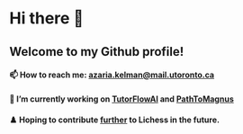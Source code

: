 # Hi there 👋
## Welcome to my Github profile!

#### 📫 How to reach me: azaria.kelman@mail.utoronto.ca
#### 🔭 I’m currently working on [TutorFlowAI](https://www.tutorflowai.com/) and [PathToMagnus](https://azariak.github.io/PathToMagnus/)
#### ♟️ Hoping to contribute [further](https://github.com/lichess-org/lila/issues/15907) to Lichess in the future. 

<!-- <img src='https://github.com/azariak/azariak/assets/20154709/c27ef4b8-8ad6-453f-98ee-36477f7b4baa' width='550'> -->




<!--
**azariak/azariak** is a ✨ _special_ ✨ repository because its `README.md` (this file) appears on your GitHub profile.
[![Top Langs](https://github-readme-stats.vercel.app/api/top-langs/?username=azariak)](https://github.com/azariak/github-readme-stats)

Here are some ideas to get you started:

- 🔭 I’m currently working on ...
- 🌱 I’m currently learning ...
- 👯 I’m looking to collaborate on ...
- 🤔 I’m looking for help with ...
- 💬 Ask me about ...
- 📫 How to reach me: ...
- 😄 Pronouns: ...
- ⚡ Fun fact: ...
-->
